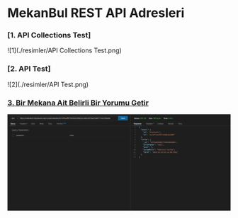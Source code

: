 # MekanBul REST API Adresleri

### [1. API Collections Test]
![1](./resimler/API Collections Test.png)

### [2. API Test]
![2](./resimler/API Test.png)

### [3. Bir Mekana Ait Belirli Bir Yorumu Getir](https://mekanbul5.ilaydaecem.repl.co/api/mekanlar/63724fcedf0f758203a52009/yorumlar/637bae25a9e7712e222badde)
![3](./resimler/yorumlar.png)